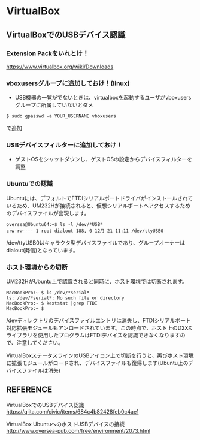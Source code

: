 # VirtualBox

## 
## 
## 
## 

## VirtualBoxでのUSBデバイス認識

### Extension Packをいれとけ！
https://www.virtualbox.org/wiki/Downloads

### vboxusersグループに追加しておけ！(linux)
- USB機器の一覧がでないときは、virtualboxを起動するユーザがvboxusersグループに所属していないとダメ

```
$ sudo gpasswd -a YOUR_USERNAME vboxusers
```

で追加

### USBデバイスフィルターに追加しておけ！
- ゲストOSをシャットダウンし、ゲストOSの設定からデバイスフィルターを調整



### Ubuntuでの認識
Ubuntuには、デフォルトでFTDIシリアルポートドライバがインストールされているため、UM232Hが接続されると、仮想シリアルポートへアクセスするためのデバイスファイルが出現します。

```
oversea@Ubuntu64:~$ ls -l /dev/*USB*
crw-rw---- 1 root dialout 188, 0 12月 21 11:11 /dev/ttyUSB0
```
/dev/ttyUSB0はキャラクタ型デバイスファイルであり、グループオーナーはdialout(発信)となっています。

### ホスト環境からの切断
UM232HがUbuntu上で認識されると同時に、ホスト環境では切断されます。
```
MacBookPro:~ $ ls /dev/*serial*
ls: /dev/*serial*: No such file or directory
MacBookPro:~ $ kextstat |grep FTDI
MacBookPro:~ $
```
/devディレクトリのデバイスファイルエントリは消失し、FTDIシリアルポート対応拡張モジュールもアンロードされています。この時点で、ホスト上のD2XXライブラリを使用したプログラムはFTDIデバイスを認識できなくなりますので、注意してください。

VirtualBoxステータスラインのUSBアイコン上で切断を行うと、再びホスト環境に拡張モジュールがロードされ、デバイスファイルも復帰します(Ubuntu上のデバイスファイルは消失)




## REFERENCE

VirtualBoxでのUSBデバイス認識  
https://qiita.com/civic/items/684c4b82428feb0c4ae1

VirtualBox UbuntuへのホストUSBデバイスの接続  
http://www.oversea-pub.com/free/environment/2073.html  